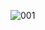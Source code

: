 ![001](https://github.com/engtecmat/engtecmat/assets/19667818/5fbc2e04-f3e6-4438-9483-29568c981935)
